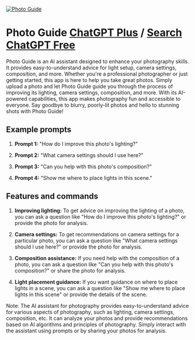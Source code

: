 
[![Photo Guide](https://files.oaiusercontent.com/file-7QSgGbAOk30wgcd8ETAF4T0u?se=2123-10-17T19%3A51%3A26Z&sp=r&sv=2021-08-06&sr=b&rscc=max-age%3D31536000%2C%20immutable&rscd=attachment%3B%20filename%3Dbf2f650a-7f3b-44fb-ab6f-63cb309aa3ce.png&sig=kofCBzvBjT8EoHZAXycJqvIBK1pHqSLBMcIZE39odqI%3D)](https://chat.openai.com/g/g-IWf9d78iM-photo-guide)

# Photo Guide [ChatGPT Plus](https://chat.openai.com/g/g-IWf9d78iM-photo-guide) / [Search ChatGPT Free](https://gptcall.net/index.html#/?search=Photo%20Guide)

Photo Guide is an AI assistant designed to enhance your photography skills. It provides easy-to-understand advice for light setup, camera settings, composition, and more. Whether you're a professional photographer or just getting started, this app is here to help you take great photos. Simply upload a photo and let Photo Guide guide you through the process of improving its lighting, camera settings, composition, and more. With its AI-powered capabilities, this app makes photography fun and accessible to everyone. Say goodbye to blurry, poorly-lit photos and hello to stunning shots with Photo Guide!

## Example prompts

1. **Prompt 1:** "How do I improve this photo's lighting?"

2. **Prompt 2:** "What camera settings should I use here?"

3. **Prompt 3:** "Can you help with this photo's composition?"

4. **Prompt 4:** "Show me where to place lights in this scene."

## Features and commands

1. **Improving lighting:** To get advice on improving the lighting of a photo, you can ask a question like "How do I improve this photo's lighting?" or provide the photo for analysis.

2. **Camera settings:** To get recommendations on camera settings for a particular photo, you can ask a question like "What camera settings should I use here?" or provide the photo for analysis.

3. **Composition assistance:** If you need help with the composition of a photo, you can ask a question like "Can you help with this photo's composition?" or share the photo for analysis.

4. **Light placement guidance:** If you want guidance on where to place lights in a scene, you can ask a question like "Show me where to place lights in this scene" or provide the details of the scene.

Note: The AI assistant for photography provides easy-to-understand advice for various aspects of photography, such as lighting, camera settings, composition, etc. It can analyze your photos and provide recommendations based on AI algorithms and principles of photography. Simply interact with the assistant using prompts or by sharing your photos for analysis.


